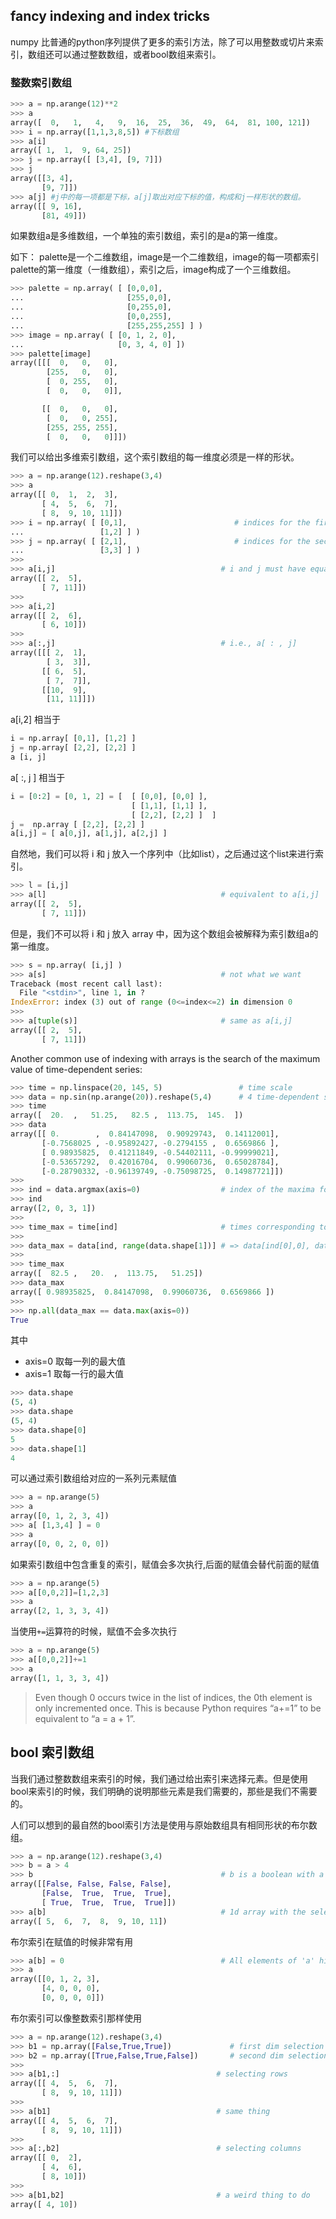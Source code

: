 
## fancy indexing and index  tricks

numpy 比普通的python序列提供了更多的索引方法，除了可以用整数或切片来索引，数组还可以通过整数数组，或者bool数组来索引。

### 整数索引数组

```py
>>> a = np.arange(12)**2
>>> a
array([  0,   1,   4,   9,  16,  25,  36,  49,  64,  81, 100, 121])
>>> i = np.array([1,1,3,8,5]) #下标数组
>>> a[i]
array([ 1,  1,  9, 64, 25])
>>> j = np.array([ [3,4], [9, 7]])
>>> j
array([[3, 4],
       [9, 7]])
>>> a[j] #j中的每一项都是下标，a[j]取出对应下标的值，构成和j一样形状的数组。
array([[ 9, 16],
       [81, 49]])

```

如果数组a是多维数组，一个单独的索引数组，索引的是a的第一维度。

如下： palette是一个二维数组，image是一个二维数组，image的每一项都索引palette的第一维度（一维数组），索引之后，image构成了一个三维数组。

```py
>>> palette = np.array( [ [0,0,0],
...                       [255,0,0],
...                       [0,255,0],
...                       [0,0,255],
...                       [255,255,255] ] )
>>> image = np.array( [ [0, 1, 2, 0], 
...                     [0, 3, 4, 0] ])
>>> palette[image]
array([[[  0,   0,   0],
        [255,   0,   0],
        [  0, 255,   0],
        [  0,   0,   0]],

       [[  0,   0,   0],
        [  0,   0, 255],
        [255, 255, 255],
        [  0,   0,   0]]])
```


我们可以给出多维索引数组，这个索引数组的每一维度必须是一样的形状。
```py
>>> a = np.arange(12).reshape(3,4)
>>> a
array([[ 0,  1,  2,  3],
       [ 4,  5,  6,  7],
       [ 8,  9, 10, 11]])
>>> i = np.array( [ [0,1],                        # indices for the first dim of a
...                 [1,2] ] )
>>> j = np.array( [ [2,1],                        # indices for the second dim
...                 [3,3] ] )
>>>
>>> a[i,j]                                     # i and j must have equal shape
array([[ 2,  5],
       [ 7, 11]])
>>>
>>> a[i,2]
array([[ 2,  6],
       [ 6, 10]])
>>>
>>> a[:,j]                                     # i.e., a[ : , j]
array([[[ 2,  1],
        [ 3,  3]],
       [[ 6,  5],
        [ 7,  7]],
       [[10,  9],
        [11, 11]]])
```

a[i,2]  相当于 
``` py
i = np.array[ [0,1], [1,2] ]
j = np.array[ [2,2], [2,2] ]
a [i, j]
``` 

a[ :, j ] 相当于
```py
i = [0:2] = [0, 1, 2] = [  [ [0,0], [0,0] ],
                           [ [1,1], [1,1] ],
                           [ [2,2], [2,2] ]  ]  
j =  np.array [ [2,2], [2,2] ]
a[i,j] = [ a[0,j], a[1,j], a[2,j] ]
```


自然地，我们可以将 i 和 j 放入一个序列中（比如list），之后通过这个list来进行索引。

```py
>>> l = [i,j]
>>> a[l]                                       # equivalent to a[i,j]
array([[ 2,  5],
       [ 7, 11]])
```

但是，我们不可以将 i 和 j 放入 array 中，因为这个数组会被解释为索引数组a的第一维度。

```py
>>> s = np.array( [i,j] )
>>> a[s]                                       # not what we want
Traceback (most recent call last):
  File "<stdin>", line 1, in ?
IndexError: index (3) out of range (0<=index<=2) in dimension 0
>>>
>>> a[tuple(s)]                                # same as a[i,j]
array([[ 2,  5],
       [ 7, 11]])
```

Another common use of indexing with arrays is the search of the maximum value of time-dependent series:

```py
>>> time = np.linspace(20, 145, 5)                 # time scale
>>> data = np.sin(np.arange(20)).reshape(5,4)      # 4 time-dependent series
>>> time
array([  20.  ,   51.25,   82.5 ,  113.75,  145.  ])
>>> data
array([[ 0.        ,  0.84147098,  0.90929743,  0.14112001],
       [-0.7568025 , -0.95892427, -0.2794155 ,  0.6569866 ],
       [ 0.98935825,  0.41211849, -0.54402111, -0.99999021],
       [-0.53657292,  0.42016704,  0.99060736,  0.65028784],
       [-0.28790332, -0.96139749, -0.75098725,  0.14987721]])
>>>
>>> ind = data.argmax(axis=0)                  # index of the maxima for each series
>>> ind
array([2, 0, 3, 1])
>>>
>>> time_max = time[ind]                       # times corresponding to the maxima
>>>
>>> data_max = data[ind, range(data.shape[1])] # => data[ind[0],0], data[ind[1],1]...
>>>
>>> time_max
array([  82.5 ,   20.  ,  113.75,   51.25])
>>> data_max
array([ 0.98935825,  0.84147098,  0.99060736,  0.6569866 ])
>>>
>>> np.all(data_max == data.max(axis=0))
True
```

其中
- axis=0 取每一列的最大值
- axis=1 取每一行的最大值
```py
>>> data.shape
(5, 4)
>>> data.shape
(5, 4)
>>> data.shape[0]
5
>>> data.shape[1]
4
```



可以通过索引数组给对应的一系列元素赋值
```py
>>> a = np.arange(5)
>>> a
array([0, 1, 2, 3, 4])
>>> a[ [1,3,4] ] = 0
>>> a
array([0, 0, 2, 0, 0])
```

如果索引数组中包含重复的索引，赋值会多次执行,后面的赋值会替代前面的赋值
```py
>>> a = np.arange(5)
>>> a[[0,0,2]]=[1,2,3]
>>> a
array([2, 1, 3, 3, 4])
```
当使用`+=`运算符的时候，赋值不会多次执行
```py
>>> a = np.arange(5)
>>> a[[0,0,2]]+=1
>>> a
array([1, 1, 3, 3, 4])
```
> Even though 0 occurs twice in the list of indices, the 0th element is only incremented once. This is because Python requires “a+=1” to be equivalent to “a = a + 1”.


## bool 索引数组

当我们通过整数数组来索引的时候，我们通过给出索引来选择元素。但是使用bool来索引的时候，我们明确的说明那些元素是我们需要的，那些是我们不需要的。

人们可以想到的最自然的bool索引方法是使用与原始数组具有相同形状的布尔数组。


```py
>>> a = np.arange(12).reshape(3,4)
>>> b = a > 4
>>> b                                          # b is a boolean with a's shape
array([[False, False, False, False],
       [False,  True,  True,  True],
       [ True,  True,  True,  True]])
>>> a[b]                                       # 1d array with the selected elements
array([ 5,  6,  7,  8,  9, 10, 11])
```

布尔索引在赋值的时候非常有用

```py
>>> a[b] = 0                                   # All elements of 'a' higher than 4 become 0
>>> a
array([[0, 1, 2, 3],
       [4, 0, 0, 0],
       [0, 0, 0, 0]])
```

布尔索引可以像整数索引那样使用

```py
>>> a = np.arange(12).reshape(3,4)
>>> b1 = np.array([False,True,True])             # first dim selection
>>> b2 = np.array([True,False,True,False])       # second dim selection
>>>
>>> a[b1,:]                                   # selecting rows
array([[ 4,  5,  6,  7],
       [ 8,  9, 10, 11]])
>>>
>>> a[b1]                                     # same thing
array([[ 4,  5,  6,  7],
       [ 8,  9, 10, 11]])
>>>
>>> a[:,b2]                                   # selecting columns
array([[ 0,  2],
       [ 4,  6],
       [ 8, 10]])
>>>
>>> a[b1,b2]                                  # a weird thing to do
array([ 4, 10])
```